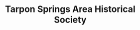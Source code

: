 ---
layout: repo
title: "Tarpon Springs Area Historical Society"
id: 1042
permalink: repos/1042/
---